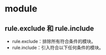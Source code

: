 # module

## rule.exclude 和 rule.include

- rule.exclude：排除所有符合条件的模块。
- rule.include：引入符合以下任何条件的模块。

